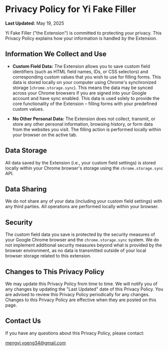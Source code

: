 # Privacy Policy for Yi Fake Filler

**Last Updated:** May 19, 2025

Yi Fake Filler ("the Extension") is committed to protecting your privacy. This Privacy Policy explains how your information is handled by the Extension.

## Information We Collect and Use

* **Custom Field Data:** The Extension allows you to save custom field identifiers (such as HTML field names, IDs, or CSS selectors) and corresponding custom values that you wish to use for filling forms. This data is stored locally on your computer using Chrome's synchronized storage (`chrome.storage.sync`). This means the data may be synced across your Chrome browsers if you are signed into your Google account and have sync enabled. This data is used solely to provide the core functionality of the Extension – filling forms with your predefined custom values.

* **No Other Personal Data:** The Extension does not collect, transmit, or store any other personal information, browsing history, or form data from the websites you visit. The filling action is performed locally within your browser on the active tab.

## Data Storage

All data saved by the Extension (i.e., your custom field settings) is stored locally within your Chrome browser's storage using the `chrome.storage.sync` API.

## Data Sharing

We do not share any of your data (including your custom field settings) with any third parties. All operations are performed locally within your browser.

## Security

The custom field data you save is protected by the security measures of your Google Chrome browser and the `chrome.storage.sync` system. We do not implement additional security measures beyond what is provided by the browser environment, as no data is transmitted outside of your local browser storage related to this extension.

## Changes to This Privacy Policy

We may update this Privacy Policy from time to time. We will notify you of any changes by updating the "Last Updated" date of this Privacy Policy. You are advised to review this Privacy Policy periodically for any changes. Changes to this Privacy Policy are effective when they are posted on this page.

## Contact Us

If you have any questions about this Privacy Policy, please contact:

mengyi.yoeng34@gmail.com
